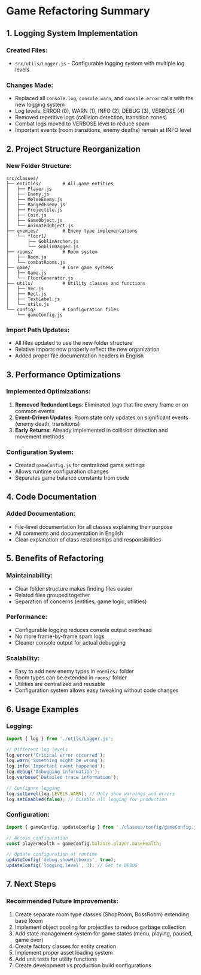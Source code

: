 # Game Refactoring Summary

## 1. Logging System Implementation

### Created Files:
- `src/utils/Logger.js` - Configurable logging system with multiple log levels

### Changes Made:
- Replaced all `console.log`, `console.warn`, and `console.error` calls with the new logging system
- Log levels: ERROR (0), WARN (1), INFO (2), DEBUG (3), VERBOSE (4)
- Removed repetitive logs (collision detection, transition zones)
- Combat logs moved to VERBOSE level to reduce spam
- Important events (room transitions, enemy deaths) remain at INFO level

## 2. Project Structure Reorganization

### New Folder Structure:
```
src/classes/
├── entities/        # All game entities
│   ├── Player.js
│   ├── Enemy.js
│   ├── MeleeEnemy.js
│   ├── RangedEnemy.js
│   ├── Projectile.js
│   ├── Coin.js
│   ├── GameObject.js
│   └── AnimatedObject.js
├── enemies/         # Enemy type implementations
│   └── floor1/
│       ├── GoblinArcher.js
│       └── GoblinDagger.js
├── rooms/           # Room system
│   ├── Room.js
│   └── combatRooms.js
├── game/            # Core game systems
│   ├── Game.js
│   └── FloorGenerator.js
├── utils/           # Utility classes and functions
│   ├── Vec.js
│   ├── Rect.js
│   ├── TextLabel.js
│   └── utils.js
└── config/          # Configuration files
    └── gameConfig.js
```

### Import Path Updates:
- All files updated to use the new folder structure
- Relative imports now properly reflect the new organization
- Added proper file documentation headers in English

## 3. Performance Optimizations

### Implemented Optimizations:
1. **Removed Redundant Logs**: Eliminated logs that fire every frame or on common events
2. **Event-Driven Updates**: Room state only updates on significant events (enemy death, transitions)
3. **Early Returns**: Already implemented in collision detection and movement methods

### Configuration System:
- Created `gameConfig.js` for centralized game settings
- Allows runtime configuration changes
- Separates game balance constants from code

## 4. Code Documentation

### Added Documentation:
- File-level documentation for all classes explaining their purpose
- All comments and documentation in English
- Clear explanation of class relationships and responsibilities

## 5. Benefits of Refactoring

### Maintainability:
- Clear folder structure makes finding files easier
- Related files grouped together
- Separation of concerns (entities, game logic, utilities)

### Performance:
- Configurable logging reduces console output overhead
- No more frame-by-frame spam logs
- Cleaner console output for actual debugging

### Scalability:
- Easy to add new enemy types in `enemies/` folder
- Room types can be extended in `rooms/` folder
- Utilities are centralized and reusable
- Configuration system allows easy tweaking without code changes

## 6. Usage Examples

### Logging:
```javascript
import { log } from './utils/Logger.js';

// Different log levels
log.error('Critical error occurred');
log.warn('Something might be wrong');
log.info('Important event happened');
log.debug('Debugging information');
log.verbose('Detailed trace information');

// Configure logging
log.setLevel(log.LEVELS.WARN); // Only show warnings and errors
log.setEnabled(false); // Disable all logging for production
```

### Configuration:
```javascript
import { gameConfig, updateConfig } from './classes/config/gameConfig.js';

// Access configuration
const playerHealth = gameConfig.balance.player.baseHealth;

// Update configuration at runtime
updateConfig('debug.showHitboxes', true);
updateConfig('logging.level', 3); // Set to DEBUG
```

## 7. Next Steps

### Recommended Future Improvements:
1. Create separate room type classes (ShopRoom, BossRoom) extending base Room
2. Implement object pooling for projectiles to reduce garbage collection
3. Add state management system for game states (menu, playing, paused, game over)
4. Create factory classes for entity creation
5. Implement proper asset loading system
6. Add unit tests for utility functions
7. Create development vs production build configurations 